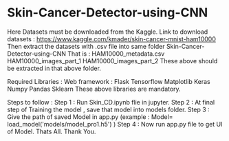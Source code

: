 # Skin-Cancer-Detector-using-CNN
 
 Here Datasets must be downloaded from the Kaggle.
 Link to download datasets : https://www.kaggle.com/kmader/skin-cancer-mnist-ham10000
  Then extract the datasets with .csv file into same folder Skin-Cancer-Detector-using-CNN
      That is : HAM10000_metadata.csv
                HAM10000_images_part_1
                HAM10000_images_part_2
                These above should be extracted in that above folder.

Required Libraries :
    Web framework : Flask 
    Tensorflow
    Matplotlib
    Keras
    Numpy
    Pandas
    Sklearn
 These above libraries are mandatory.
 
 Steps to follow :
 Step 1 : Run Skin_CD.ipynb flie in jupyter.
 Step 2 : At final step of Training the model , save that model into models folder.
 Step 3 : Give the path of saved Model in app.py (example : Model= load_model('models/model_pro1.h5') )
 Step 4 : Now run app.py file to get UI of Model.
 Thats All.
 Thank You.
                